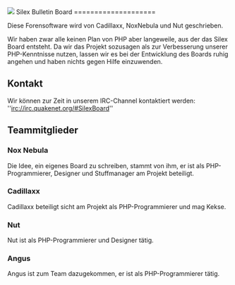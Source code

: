 ﻿<img src="https://github.com/NoxNebula/Board/raw/master/images/Logo.png">
Silex Bulletin Board
====================

Diese Forensoftware wird von Cadillaxx, NoxNebula und Nut geschrieben.

Wir haben zwar alle keinen Plan von PHP aber langeweile, aus der das Silex Board entsteht. Da wir das Projekt sozusagen als zur Verbesserung unserer PHP-Kenntnisse nutzen, lassen wir es bei der Entwicklung des Boards ruhig angehen und haben nichts gegen Hilfe einzuwenden.


Kontakt
-------
Wir können zur Zeit in unserem IRC-Channel kontaktiert werden:
''[irc://irc.quakenet.org/#SilexBoard](irc://irc.quakenet.org/#SilexBoard)''


Teammitglieder
--------------
### Nox Nebula
Die Idee, ein eigenes Board zu schreiben, stammt von ihm, er ist als PHP-Programmierer, Designer und Stuffmanager am Projekt beteiligt.

### Cadillaxx
Cadillaxx beteiligt sicht am Projekt als PHP-Programmierer und mag Kekse.

### Nut
Nut ist als PHP-Programmierer und Designer tätig.

### Angus
Angus ist zum Team dazugekommen, er ist als PHP-Programmierer tätig.